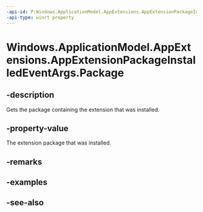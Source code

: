 ----api-id: P:Windows.ApplicationModel.AppExtensions.AppExtensionPackageInstalledEventArgs.Package
-api-type: winrt property
---<!-- Property syntaxpublic Windows.ApplicationModel.Package Package { get; }--># Windows.ApplicationModel.AppExtensions.AppExtensionPackageInstalledEventArgs.Package## -descriptionGets the package containing the extension that was installed.## -property-valueThe extension package that was installed.## -remarks## -examples## -see-also